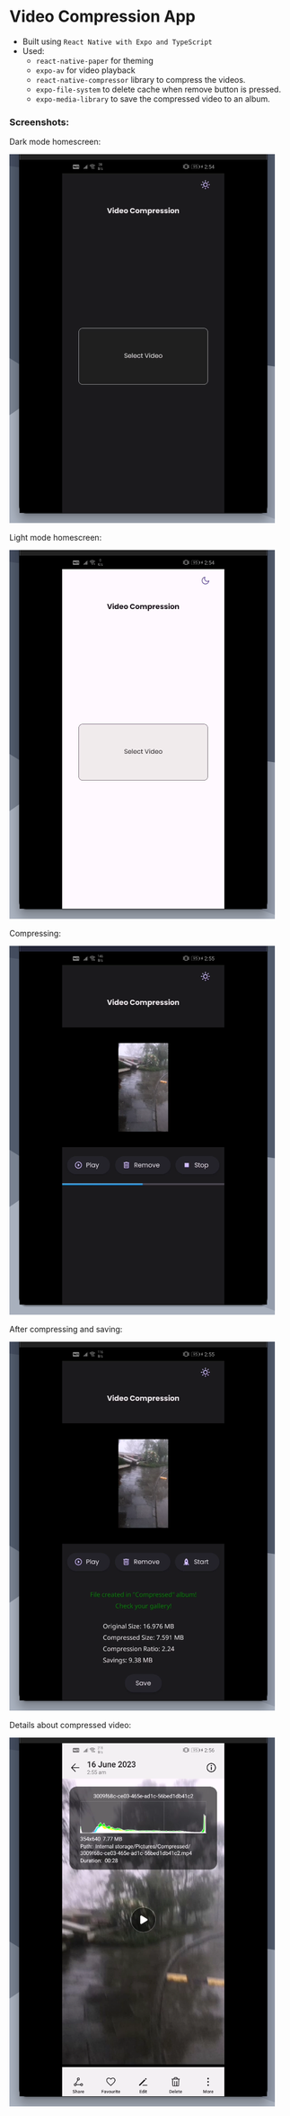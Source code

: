 # Video Compression App

- Built using `React Native with Expo and TypeScript`
- Used:
  - `react-native-paper` for theming
  - `expo-av` for video playback
  - `react-native-compressor` library to compress the videos.
  - `expo-file-system` to delete cache when remove button is pressed.
  - `expo-media-library` to save the compressed video to an album.

### Screenshots:

Dark mode homescreen:

![Dark Mode Homescreen](public/darkMain.png)

Light mode homescreen:

![Light Mode Homescreen](public/lightMain.png)

Compressing:

![Compressing](public/compressing.png)

After compressing and saving:

![Compressed and Saved](public/compressedAndSaved.png)

Details about compressed video:

![Details inside gallery](public/insideGallery.png)
